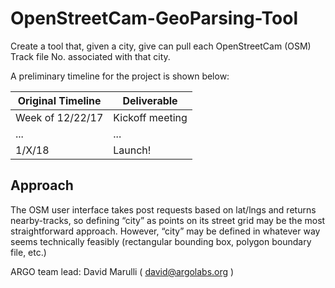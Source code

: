 # OpenStreetCam-GeoParsing-Tool
Create a tool that, given a city, give can pull each OpenStreetCam (OSM) Track file No. associated with that city.

A preliminary timeline for the project is shown below:

| Original Timeline | Deliverable |
| ------------- | ------------- |
| Week of 12/22/17 | Kickoff meeting |
| ...| ... |
| 1/X/18 | Launch! |

## Approach

The OSM user interface takes post requests based on lat/lngs and returns nearby-tracks, so defining “city” as points on its street grid may be the most straightforward approach. However, “city” may be defined in whatever way seems technically feasibly (rectangular bounding box, polygon boundary file, etc.)

ARGO team lead: David Marulli ( david@argolabs.org ) 
